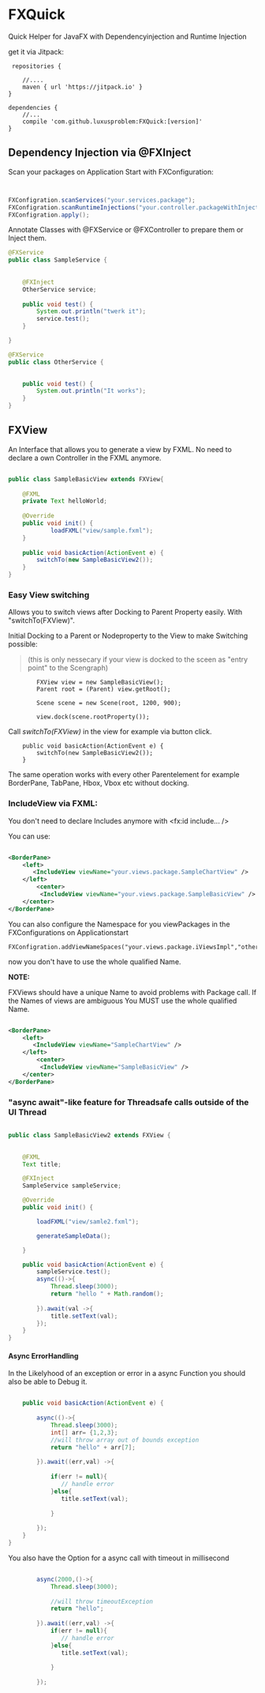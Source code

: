 # FXQuick
Quick Helper for JavaFX with Dependencyinjection and Runtime Injection

get it via Jitpack:

```
 repositories {

    //....
    maven { url 'https://jitpack.io' }
}

dependencies {
    //...
    compile 'com.github.luxusproblem:FXQuick:[version]'
}

```

## Dependency Injection via @FXInject

Scan your packages on Application Start with FXConfiguration: 
```java


FXConfigration.scanServices("your.services.package");
FXConfigration.scanRuntimeInjections("your.controller.packageWithInjections");
FXConfigration.apply();

```

Annotate Classes with @FXService or @FXController to prepare them or Inject them.

```java
@FXService
public class SampleService {
	
	
	@FXInject
	OtherService service;
	
	public void test() {
		System.out.println("twerk it");
		service.test();
	}

}

@FXService
public class OtherService {

	
	public void test() {
		System.out.println("It works");
	}
}
```


## FXView 

An Interface that allows you to generate a view by FXML. 
No need to declare a own Controller in the FXML anymore.

```java

public class SampleBasicView extends FXView{
	
	@FXML
	private Text helloWorld;
	
	@Override
	public void init() {
			loadFXML("view/sample.fxml");
	}
	
	public void basicAction(ActionEvent e) {
		switchTo(new SampleBasicView2());
	}
}

```
### Easy View switching

Allows you to switch views after Docking to Parent Property easily. With "switchTo(FXView)".

Initial Docking to a Parent or Nodeproperty to the View to make Switching possible: 
>(this is only nessecary if your view is docked to the sceen as "entry point" to the Scengraph)

```
		FXView view = new SampleBasicView();
		Parent root = (Parent) view.getRoot();

		Scene scene = new Scene(root, 1200, 900);
		
		view.dock(scene.rootProperty());

```
Call *switchTo(FXView)* in the view for example via button click.

```
	public void basicAction(ActionEvent e) {
		switchTo(new SampleBasicView2());
	}

```

The same operation works with every other Parentelement for example BorderPane, TabPane, Hbox, Vbox etc without docking.

### IncludeView via FXML:
You don't need to declare Includes anymore with <fx:id include... />

You can use:
```xml

<BorderPane>
	<left>
	   <IncludeView viewName="your.views.package.SampleChartView" />
	</left>
        <center>
	     <IncludeView viewName="your.views.package.SampleBasicView" />
	</center>
</BorderPane>

```
You can also configure the Namespace for you viewPackages in the FXConfigurations on Applicationstart

```
FXConfigration.addViewNameSpaces("your.views.package.iViewsImpl","other.views.package");

```
now you don't have to use the whole qualified Name. 

**NOTE:** 

FXViews should have a unique Name to avoid problems with Package call.
If the Names of views are ambiguous You MUST use the whole qualified Name.  


```xml

<BorderPane>
	<left>
	   <IncludeView viewName="SampleChartView" />
	</left>
        <center>
	     <IncludeView viewName="SampleBasicView" />
	</center>
</BorderPane>

```

### "async await"-like feature for Threadsafe calls outside of the UI Thread

```java

public class SampleBasicView2 extends FXView {

	
	@FXML
	Text title;

	@FXInject
	SampleService sampleService;

	@Override
	public void init() {

		loadFXML("view/samle2.fxml");

		generateSampleData();

	}

	public void basicAction(ActionEvent e) {
		sampleService.test();
		async(()->{
			Thread.sleep(3000);
			return "hello " + Math.random(); 
			
		}).await(val ->{
			title.setText(val);
		});
	}
}
```

#### Async ErrorHandling 

In the Likelyhood of an exception or error in a async Function you should also be able to Debug it.

```java

	public void basicAction(ActionEvent e) {
		
		async(()->{
			Thread.sleep(3000);
			int[] arr= {1,2,3};
			//will throw array out of bounds exception
			return "hello" + arr[7]; 
			
		}).await((err,val) ->{
		
			if(err != null){
			   // handle error
			}else{
			   title.setText(val);
			
			}
			
		});
	}
}
```

You also have the Option for a async call with timeout in millisecond

```java

		async(2000,()->{
			Thread.sleep(3000);
			
			//will throw timeoutException
			return "hello"; 
			
		}).await((err,val) ->{
			if(err != null){
			   // handle error
			}else{
			   title.setText(val);
			
			}
			
		});


```
